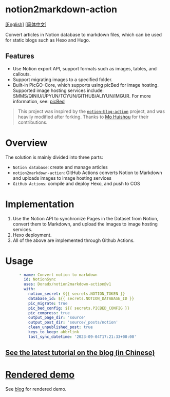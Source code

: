 # notion2markdown-action
[[English]](./readme_en.md) [[简体中文]](./readme.md)

Convert articles in Notion database to markdown files, which can be used for static blogs such as Hexo and Hugo.

## Features
- Use Notion export API, support formats such as images, tables, and callouts.
- Support migrating images to a specified folder.
- Built-in PicGO-Core, which supports using picBed for image hosting. Supported image hosting services include: SMMS/QINIU/UPYUN/TCYUN/GITHUB/ALIYUN/IMGUR. For more information, see: [picBed](https://picgo.github.io/PicGo-Core-Doc/zh/guide/config.html#picbed)

> This project was inspired by the [`notion-blog-action`](https://github.com/mohuishou/notion-blog-actions) project, and was heavily modified after forking. Thanks to [Mo Huishou](https://github.com/mohuishou) for their contributions.

# Overview

The solution is mainly divided into three parts:

- `Notion database`: create and manage articles
- `notion2markdown-action`: GitHub Actions converts Notion to Markdown and uploads images to image hosting services
- `GitHub Actions`: compile and deploy Hexo, and push to COS

# Implementation

1. Use the Notion API to synchronize Pages in the Dataset from Notion, convert them to Markdown, and upload the images to image hosting services.
2. Hexo deployment.
3. All of the above are implemented through Github Actions.

# Usage

```yaml
      - name: Convert notion to markdown
        id: NotionSync
        uses: Doradx/notion2markdown-action@v1
        with:
          notion_secret: ${{ secrets.NOTION_TOKEN }}
          database_id: ${{ secrets.NOTION_DATABASE_ID }}
          pic_migrate: true
          pic_bed_config: ${{ secrets.PICBED_CONFIG }}
          pic_compress: true
          output_page_dir: 'source'
          output_post_dir: 'source/_posts/notion'
          clean_unpublished_post: true
          keys_to_keep: abbrlink
          last_sync_datetime: '2023-09-04T17:21:33+00:00'
```

## [See the latest tutorial on the blog (in Chinese)](https://blog.cuger.cn/p/634642fd/)

# [Rendered demo](https://blog.cuger.cn/p/634642fd/#%E6%B8%B2%E6%9F%93%E6%95%88%E6%9E%9C)
See [blog](https://blog.cuger.cn/p/634642fd/#%E6%B8%B2%E6%9F%93%E6%95%88%E6%9E%9C) for rendered demo.